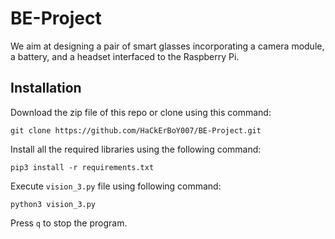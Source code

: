 # BE-Project

We aim at designing a pair of smart glasses incorporating a camera module, a battery, and a headset interfaced to the Raspberry Pi.

## Installation

Download the zip file of this repo or clone using this command:

```git clone https://github.com/HaCkErBoY007/BE-Project.git```

Install all the required libraries using the following command:

```pip3 install -r requirements.txt```

Execute `vision_3.py` file using following command:

```python3 vision_3.py```

Press `q` to stop the program.
